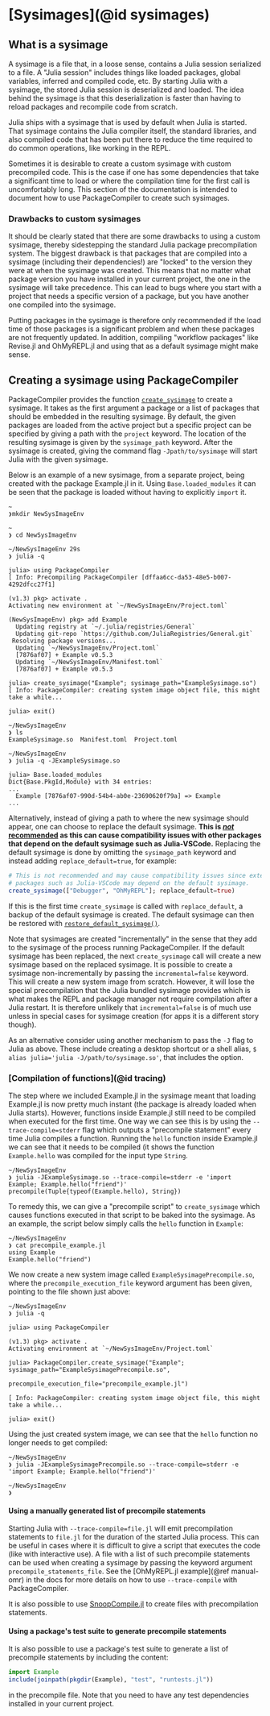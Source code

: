 # [Sysimages](@id sysimages)

## What is a sysimage

A sysimage is a file that, in a loose sense, contains a Julia session
serialized to a file. A "Julia session" includes things like loaded packages,
global variables, inferred and compiled code, etc. By starting Julia with a
sysimage, the stored Julia session is deserialized and loaded. The idea behind
the sysimage is that this deserialization is faster than having to reload
packages and recompile code from scratch.

Julia ships with a sysimage that is used by default when Julia is started. That
sysimage contains the Julia compiler itself, the standard libraries, and also
compiled code that has been put there to reduce the time required to do common
operations, like working in the REPL.

Sometimes it is desirable to create a custom sysimage with custom precompiled
code. This is the case if one has some dependencies that take a significant
time to load or where the compilation time for the first call is uncomfortably
long. This section of the documentation is intended to document how to use
PackageCompiler to create such sysimages.

### Drawbacks to custom sysimages

It should be clearly stated that there are some drawbacks to using a custom
sysimage, thereby sidestepping the standard Julia package precompilation
system. The biggest drawback is that packages that are compiled into a
sysimage (including their dependencies!) are "locked" to the version they were
at when the sysimage was created. This means that no matter what package
version you have installed in your current project, the one in the sysimage
will take precedence. This can lead to bugs where you start with a project that
needs a specific version of a package, but you have another one compiled into
the sysimage.

Putting packages in the sysimage is therefore only recommended if the load time
of those packages is a significant problem and when these packages
are not frequently updated. In addition, compiling "workflow packages" like
Revise.jl and OhMyREPL.jl and using that as a default sysimage might make sense.

## Creating a sysimage using PackageCompiler

PackageCompiler provides the function [`create_sysimage`](@ref) to create a
sysimage. It takes as the first argument a package or a list of packages that
should be embedded in the resulting sysimage. By default, the given packages are
loaded from the active project but a specific project can be specified by
giving a path with the `project` keyword. The location of the resulting
sysimage is given by the `sysimage_path` keyword. After the sysimage is
created, giving the command flag `-Jpath/to/sysimage` will start Julia with the
given sysimage.

Below is an example of a new sysimage, from a separate project, being created
with the package Example.jl in it. Using `Base.loaded_modules` it can be seen
that the package is loaded without having to explicitly `import` it.

```
~
❯mkdir NewSysImageEnv

~
❯ cd NewSysImageEnv

~/NewSysImageEnv 29s
❯ julia -q

julia> using PackageCompiler
[ Info: Precompiling PackageCompiler [dffaa6cc-da53-48e5-b007-4292dfcc27f1]

(v1.3) pkg> activate .
Activating new environment at `~/NewSysImageEnv/Project.toml`

(NewSysImageEnv) pkg> add Example
  Updating registry at `~/.julia/registries/General`
  Updating git-repo `https://github.com/JuliaRegistries/General.git`
 Resolving package versions...
  Updating `~/NewSysImageEnv/Project.toml`
  [7876af07] + Example v0.5.3
  Updating `~/NewSysImageEnv/Manifest.toml`
  [7876af07] + Example v0.5.3

julia> create_sysimage("Example"; sysimage_path="ExampleSysimage.so")
[ Info: PackageCompiler: creating system image object file, this might take a while...

julia> exit()

~/NewSysImageEnv
❯ ls
ExampleSysimage.so  Manifest.toml  Project.toml

~/NewSysImageEnv
❯ julia -q -JExampleSysimage.so

julia> Base.loaded_modules
Dict{Base.PkgId,Module} with 34 entries:
...
  Example [7876af07-990d-54b4-ab0e-23690620f79a] => Example
...
```

Alternatively, instead of giving a path to where the new sysimage should appear, one
can choose to replace the default sysimage. **This is
[_not_ recommended](https://github.com/JuliaLang/PackageCompiler.jl/issues/434#issuecomment-675563737)
as this can
cause compatibility issues with other packages that depend on the default sysimage
such as Julia-VSCode.** Replacing the default sysimage is done by omitting the
`sysimage_path` keyword and instead adding `replace_default=true`, for example:

```julia
# This is not recommended and may cause compatibility issues since external
# packages such as Julia-VSCode may depend on the default sysimage.
create_sysimage(["Debugger", "OhMyREPL"]; replace_default=true)
```

If this is the first time `create_sysimage` is called with `replace_default`, a
backup of the default sysimage is created. The default sysimage can then be
restored with [`restore_default_sysimage()`](@ref).

Note that sysimages are created "incrementally" in the sense that they add to
the sysimage of the process running PackageCompiler. If the default sysimage
has been replaced, the next `create_sysimage` call will create a new sysimage
based on the replaced sysimage. It is possible to create a sysimage
non-incrementally by passing the `incremental=false` keyword. This will create
a new system image from scratch. However, it will lose the special
precompilation that the Julia bundled sysimage provides which is what makes the
REPL and package manager not require compilation after a Julia restart. It is
therefore unlikely that `incremental=false` is of much use unless in special
cases for sysimage creation (for apps it is a different story though).

As an alternative consider using another mechanism to pass the `-J` flag to
Julia as above. These include creating a desktop shortcut or a shell alias,
`$ alias julia='julia -J/path/to/sysimage.so'`, that includes the option.

### [Compilation of functions](@id tracing)

The step where we included Example.jl in the sysimage meant that loading
Example.jl is now pretty much instant (the package is already loaded when Julia
starts). However, functions inside Example.jl still need to be compiled when
executed for the first time. One way we can see this is by using the
`--trace-compile=stderr` flag which outputs a "precompile statement" every
time Julia compiles a function. Running the `hello` function inside Example.jl
we can see that it needs to be compiled (it shows the function
`Example.hello` was compiled for the input type `String`.

```
~/NewSysImageEnv
❯ julia -JExampleSysimage.so --trace-compile=stderr -e 'import Example; Example.hello("friend")'
precompile(Tuple{typeof(Example.hello), String})
```

To remedy this, we can give a "precompile script" to `create_sysimage` which
causes functions executed in that script to be baked into the sysimage. As an
example, the script below simply calls the `hello` function in `Example`:

```
~/NewSysImageEnv
❯ cat precompile_example.jl
using Example
Example.hello("friend")
```

We now create a new system image called `ExampleSysimagePrecompile.so`, where
the `precompile_execution_file` keyword argument has been given, pointing to
the file shown just above:

```julia-repl
~/NewSysImageEnv
❯ julia -q

julia> using PackageCompiler

(v1.3) pkg> activate .
Activating environment at `~/NewSysImageEnv/Project.toml`

julia> PackageCompiler.create_sysimage("Example"; sysimage_path="ExampleSysimagePrecompile.so",
                                       precompile_execution_file="precompile_example.jl")

[ Info: PackageCompiler: creating system image object file, this might take a while...

julia> exit()
```

Using the just created system image, we can see that the `hello` function no longer needs to get compiled:

```
~/NewSysImageEnv
❯ julia -JExampleSysimagePrecompile.so --trace-compile=stderr -e 'import Example; Example.hello("friend")'

~/NewSysImageEnv
❯
```

#### Using a manually generated list of precompile statements

Starting Julia with `--trace-compile=file.jl` will emit precompilation
statements to `file.jl` for the duration of the started Julia process. This
can be useful in cases where it is difficult to give a script that executes the
code (like with interactive use). A file with a list of such precompile
statements can be used when creating a sysimage by passing the keyword argument
`precompile_statements_file`. See the [OhMyREPL.jl example](@ref manual-omr) in the docs for more
details on how to use `--trace-compile` with PackageCompiler.

It is also possible to use
[SnoopCompile.jl](https://timholy.github.io/SnoopCompile.jl/stable/snoopi/#auto-1)
to create files with precompilation statements.


#### Using a package's test suite to generate precompile statements

It is also possible to use a package's test suite to generate a list of
precompile statements by including the content:

```julia
import Example
include(joinpath(pkgdir(Example), "test", "runtests.jl"))
```

in the precompile file. Note that you need to have any test dependencies installed
in your current project.
